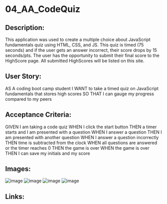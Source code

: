# 04_AA_CodeQuiz

## Description:
This application was used to create a multiple choice about JavaScript fundamentals quiz using HTML, CSS, and JS. This quiz is timed (75 seconds) and if the user gets an answer incorrect, their score drops by 15 seconds/pts. The user has the opportunity to submit their final score to the HighScore page. All submitted HighScores will be listed on this site. 

## User Story:

AS A coding boot camp student
I WANT to take a timed quiz on JavaScript fundamentals that stores high scores
SO THAT I can gauge my progress compared to my peers

## Acceptance Criteria:

GIVEN I am taking a code quiz
WHEN I click the start button
THEN a timer starts and I am presented with a question
WHEN I answer a question
THEN I am presented with another question
WHEN I answer a question incorrectly
THEN time is subtracted from the clock
WHEN all questions are answered or the timer reaches 0
THEN the game is over
WHEN the game is over
THEN I can save my initials and my score

## Images:
![image](https://user-images.githubusercontent.com/81110930/122690658-e3455b00-d1f8-11eb-8a30-b23bbd1bbd2d.png)
![image](https://user-images.githubusercontent.com/81110930/122690678-fd7f3900-d1f8-11eb-9850-fcab23e40faf.png)
![image](https://user-images.githubusercontent.com/81110930/122690703-125bcc80-d1f9-11eb-8d27-6c88f3f5ef63.png)
![image](https://user-images.githubusercontent.com/81110930/122690725-256e9c80-d1f9-11eb-8e2d-ca043db90de3.png)

## Links:

